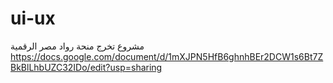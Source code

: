 # ui-ux
مشروع تخرج منحة رواد مصر الرقمية
https://docs.google.com/document/d/1mXJPN5HfB6ghnhBEr2DCW1s6Bt7ZBkBlLhbUZC32IDo/edit?usp=sharing  
